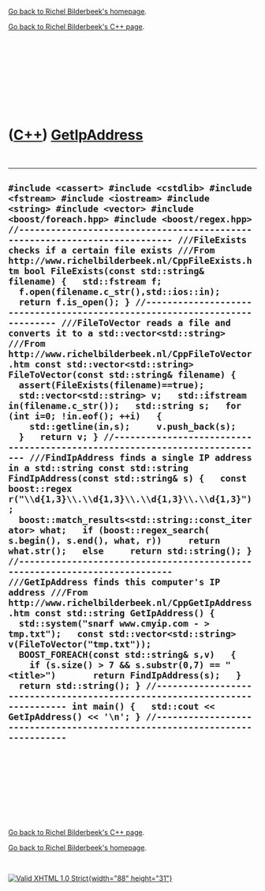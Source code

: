 [Go back to Richel Bilderbeek's homepage](index.htm).

[Go back to Richel Bilderbeek's C++ page](Cpp.htm).

 

 

 

 

 

([C++](Cpp.htm)) [GetIpAddress](CppGetIpAddress.htm)
====================================================

 

  ----------------------------------------------------------------------------------------------------------------------------------------------------------------------------------------------------------------------------------------------------------------------------------------------------------------------------------------------------------------------------------------------------------------------------------------------------------------------------------------------------------------------------------------------------------------------------------------------------------------------------------------------------------------------------------------------------------------------------------------------------------------------------------------------------------------------------------------------------------------------------------------------------------------------------------------------------------------------------------------------------------------------------------------------------------------------------------------------------------------------------------------------------------------------------------------------------------------------------------------------------------------------------------------------------------------------------------------------------------------------------------------------------------------------------------------------------------------------------------------------------------------------------------------------------------------------------------------------------------------------------------------------------------------------------------------------------------------------------------------------------------------------------------------------------------------------------------------------------------------------------------------------------------------------------------------------------------------------------------------------------------------------------------------------------------------------------------------------------------------------------------------------------------------------------------------------------------------
  ` #include <cassert> #include <cstdlib> #include <fstream> #include <iostream> #include <string> #include <vector> #include <boost/foreach.hpp> #include <boost/regex.hpp> //--------------------------------------------------------------------------- ///FileExists checks if a certain file exists ///From http://www.richelbilderbeek.nl/CppFileExists.htm bool FileExists(const std::string& filename) {   std::fstream f;   f.open(filename.c_str(),std::ios::in);   return f.is_open(); } //--------------------------------------------------------------------------- ///FileToVector reads a file and converts it to a std::vector<std::string> ///From http://www.richelbilderbeek.nl/CppFileToVector.htm const std::vector<std::string> FileToVector(const std::string& filename) {   assert(FileExists(filename)==true);   std::vector<std::string> v;   std::ifstream in(filename.c_str());   std::string s;   for (int i=0; !in.eof(); ++i)   {     std::getline(in,s);     v.push_back(s);   }   return v; } //--------------------------------------------------------------------------- ///FindIpAddress finds a single IP address in a std::string const std::string FindIpAddress(const std::string& s) {   const boost::regex r("\\d{1,3}\\.\\d{1,3}\\.\\d{1,3}\\.\\d{1,3}");   boost::match_results<std::string::const_iterator> what;   if (boost::regex_search( s.begin(), s.end(), what, r))     return what.str();   else     return std::string(); } //--------------------------------------------------------------------------- ///GetIpAddress finds this computer's IP address ///From http://www.richelbilderbeek.nl/CppGetIpAddress.htm const std::string GetIpAddress() {   std::system("snarf www.cmyip.com - > tmp.txt");   const std::vector<std::string> v(FileToVector("tmp.txt"));   BOOST_FOREACH(const std::string& s,v)   {     if (s.size() > 7 && s.substr(0,7) == "<title>")       return FindIpAddress(s);   }   return std::string(); } //--------------------------------------------------------------------------- int main() {   std::cout << GetIpAddress() << '\n'; } //--------------------------------------------------------------------------- `
  ----------------------------------------------------------------------------------------------------------------------------------------------------------------------------------------------------------------------------------------------------------------------------------------------------------------------------------------------------------------------------------------------------------------------------------------------------------------------------------------------------------------------------------------------------------------------------------------------------------------------------------------------------------------------------------------------------------------------------------------------------------------------------------------------------------------------------------------------------------------------------------------------------------------------------------------------------------------------------------------------------------------------------------------------------------------------------------------------------------------------------------------------------------------------------------------------------------------------------------------------------------------------------------------------------------------------------------------------------------------------------------------------------------------------------------------------------------------------------------------------------------------------------------------------------------------------------------------------------------------------------------------------------------------------------------------------------------------------------------------------------------------------------------------------------------------------------------------------------------------------------------------------------------------------------------------------------------------------------------------------------------------------------------------------------------------------------------------------------------------------------------------------------------------------------------------------------------------

 

 

 

 

 

[Go back to Richel Bilderbeek's C++ page](Cpp.htm).

[Go back to Richel Bilderbeek's homepage](index.htm).

 

[![Valid XHTML 1.0 Strict](valid-xhtml10.png){width="88"
height="31"}](http://validator.w3.org/check?uri=referer)
